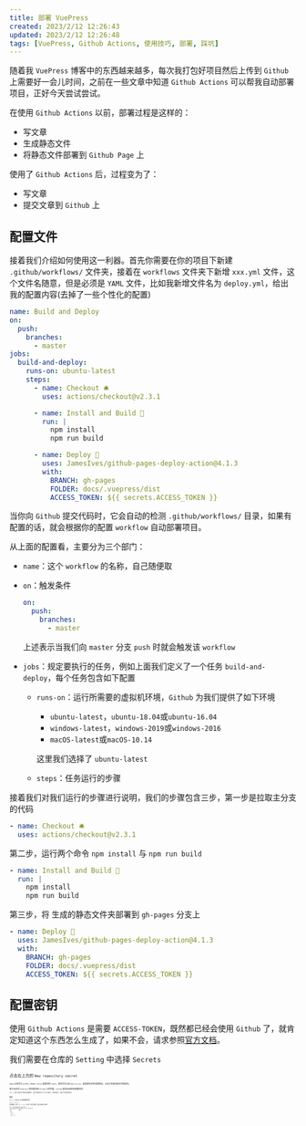 ```yaml
---
title: 部署 VuePress
created: 2023/2/12 12:26:43
updated: 2023/2/12 12:26:48
tags: [VuePress, Github Actions, 使用技巧, 部署, 踩坑]
---
```


随着我 `VuePress` 博客中的东西越来越多，每次我打包好项目然后上传到 `Github` 上需要好一会儿时间，之前在一些文章中知道 `Github Actions` 可以帮我自动部署项目，正好今天尝试尝试。

在使用 `Github Actions` 以前，部署过程是这样的：

- 写文章
- 生成静态文件
- 将静态文件部署到 `Github Page` 上

 使用了 `Github Actions` 后，过程变为了：

- 写文章
- 提交文章到 `Github` 上

## 配置文件

接着我们介绍如何使用这一利器。首先你需要在你的项目下新建 `.github/workflows/` 文件夹，接着在 `workflows` 文件夹下新增 `xxx.yml` 文件，这个文件名随意，但是必须是 `YAML` 文件，比如我新增文件名为 `deploy.yml`，给出我的配置内容(去掉了一些个性化的配置)

```yaml
name: Build and Deploy
on:
  push:
    branches:
      - master
jobs:
  build-and-deploy:
    runs-on: ubuntu-latest
    steps:
      - name: Checkout 🛎️
        uses: actions/checkout@v2.3.1

      - name: Install and Build 🔧 
        run: |
          npm install
          npm run build

      - name: Deploy 🚀
        uses: JamesIves/github-pages-deploy-action@4.1.3
        with:
          BRANCH: gh-pages
          FOLDER: docs/.vuepress/dist
          ACCESS_TOKEN: ${{ secrets.ACCESS_TOKEN }}
```

当你向 `Github` 提交代码时，它会自动的检测 `.github/workflows/` 目录，如果有配置的话，就会根据你的配置 `workflow` 自动部署项目。

从上面的配置看，主要分为三个部门：

- `name`：这个 `workflow` 的名称，自己随便取

- `on`：触发条件

  ```yaml
  on:
    push:
      branches:
        - master
  ```

  上述表示当我们向 `master` 分支 `push` 时就会触发该 `workflow`

- `jobs`：规定要执行的任务，例如上面我们定义了一个任务 `build-and-deploy`，每个任务包含如下配置

  - `runs-on`：运行所需要的虚拟机环境，`Github` 为我们提供了如下环境

    - `ubuntu-latest`，`ubuntu-18.04`或`ubuntu-16.04`
    - `windows-latest`，`windows-2019`或`windows-2016`
    - `macOS-latest`或`macOS-10.14`

    这里我们选择了 `ubuntu-latest`

  - `steps`：任务运行的步骤

接着我们对我们运行的步骤进行说明，我们的步骤包含三步，第一步是拉取主分支的代码

```yaml
- name: Checkout 🛎️
  uses: actions/checkout@v2.3.1
```

第二步，运行两个命令 `npm install` 与 `npm run build`

```yaml
- name: Install and Build 🔧 
  run: |
    npm install
    npm run build
```

第三步，将 生成的静态文件夹部署到 `gh-pages` 分支上

```yaml
- name: Deploy 🚀
  uses: JamesIves/github-pages-deploy-action@4.1.3
  with:
    BRANCH: gh-pages
    FOLDER: docs/.vuepress/dist
    ACCESS_TOKEN: ${{ secrets.ACCESS_TOKEN }}
```

## 配置密钥

使用 `Github Actions` 是需要 `ACCESS-TOKEN`，既然都已经会使用 `Github` 了，就肯定知道这个东西怎么生成了，如果不会，请求参照[官方文档](https://docs.github.com/en/github/authenticating-to-github/keeping-your-account-and-data-secure/creating-a-personal-access-token)。

我们需要在仓库的 `Setting` 中选择 `Secrets`

<ImageView src="https://cdn.jsdelivr.net/gh/LastKnightCoder/ImgHosting2/20210531185034.png" alt="image-20210531185033956" style="zoom:50%;" />

点击右上方的 `New repository secret`

<ImageView src="https://cdn.jsdelivr.net/gh/LastKnightCoder/ImgHosting2/20210531185129.png" alt="image-20210531185129280" style="zoom:50%;" />

`Name` 必须写为 `ACCESS_TOKEN`，`Value` 就是你的 `token`，填写完毕点击 `Add secret`，如果填写没有问题的话，点击之后就会提示添加成功。

每次当你将 `Vuepress` 项目提交到 `Github` 上的时候，`Github` 就会自动帮你部署项目。

<ImageView src="https://cdn.jsdelivr.net/gh/LastKnightCoder/ImgHosting2/20210531185615.png" alt="image-20210531185615412" style="zoom:50%;" />

在 `Actions` 的这个选项中可以看到项目的部署情况，上面可以看到我尝试了三次，第三次成功了，前两次是踩坑，下面就介绍了我踩的两次坑。

## 踩坑

在 `VuePress` 官网上面，给出的构建脚本命令是

```bash
npm run docs:build
```

我觉得麻烦，改为了 `npm run build`，所以第一次运行的时候，就提示我没有这个脚本

<ImageView src="https://cdn.jsdelivr.net/gh/LastKnightCoder/ImgHosting2/20210531190036.png" alt="image-20210531190036475" style="zoom:50%;" />

我改过来了，所以如果你构建的脚本命令和我的不一致的话，还是要改的。

另一个坑，上面配置好了以后，我将我的 `VuePress` 博客提交到 `Github`，但是运行一段时间之后爆出了错误

<ImageView src="https://cdn.jsdelivr.net/gh/LastKnightCoder/ImgHosting2/20210531190224.png" alt="image-20210531190224283" style="zoom:50%;" />

从错误的类型看好像是超内存了，然后经过我的搜索，在 `Github` 的一个 `issue` 中找到了[解决办法](https://github.com/ScaCap/action-surefire-report/issues/17#issuecomment-677015255)，添加下面的环境变量

```yaml
env:
  NODE_OPTIONS: '--max_old_space_size=4096'
```

更改后的配置文件如下

```yaml {17-18}
name: Build and Deploy
on:
  push:
    branches:
      - master
jobs:
  build-and-deploy:
    runs-on: ubuntu-latest
    steps:
      - name: Checkout 🛎️
        uses: actions/checkout@v2.3.1

      - name: Install and Build 🔧 
        run: |
          npm install
          npm run build
        env:
          NODE_OPTIONS: '--max_old_space_size=4096'

      - name: Deploy 🚀
        uses: JamesIves/github-pages-deploy-action@4.1.3
        with:
          BRANCH: gh-pages
          FOLDER: docs/.vuepress/dist
          ACCESS_TOKEN: ${{ secrets.ACCESS_TOKEN }}
```

